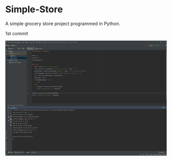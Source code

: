 # Simple-Store
A simple grocery store project programmed in Python. 

1st commit
<p><img src="storepic.JPG" width="600" height="360"></p>
